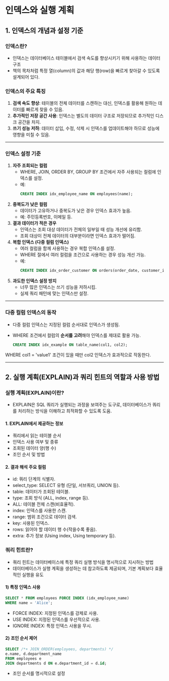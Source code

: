 # 인덱스와 실행 계획

## **1. 인덱스의 개념과 설정 기준**
### **인덱스란?**
- 인덱스는 데이터베이스 테이블에서 검색 속도를 향상시키기 위해 사용하는 데이터 구조
- 책의 목차처럼 특정 열(column)의 값과 해당 행(row)을 빠르게 찾아갈 수 있도록 설계되어 있다.

### **인덱스의 주요 특징**
1. **검색 속도 향상**: 테이블의 전체 데이터를 스캔하는 대신, 인덱스를 활용해 원하는 데이터를 빠르게 찾을 수 있음.
2. **추가적인 저장 공간 사용**: 인덱스는 별도의 데이터 구조로 저장되므로 추가적인 디스크 공간을 차지.
3. **쓰기 성능 저하**: 데이터 삽입, 수정, 삭제 시 인덱스를 업데이트해야 하므로 성능에 영향을 미칠 수 있음.

---

### **인덱스 설정 기준**
1. **자주 조회되는 컬럼**
   - WHERE, JOIN, ORDER BY, GROUP BY 조건에서 자주 사용되는 컬럼에 인덱스를 설정.
   - 예:
     ```sql
     CREATE INDEX idx_employee_name ON employees(name);
     ```
2. **중복도가 낮은 컬럼**
   - 데이터가 고유하거나 중복도가 낮은 경우 인덱스 효과가 높음.
   - 예: 주민등록번호, 이메일 등.
3. **결과 데이터가 적은 경우**
   - 인덱스는 조회 대상 데이터가 전체의 일부일 때 성능 개선에 유리함.
   - 조회 대상이 전체 데이터의 대부분이라면 인덱스 효과가 떨어짐.
4. **복합 인덱스 (다중 컬럼 인덱스)**
   - 여러 컬럼을 함께 사용하는 경우 복합 인덱스를 설정.
   - WHERE 절에서 여러 컬럼을 조건으로 사용하는 경우 성능 개선 가능.
   - 예:
     ```sql
     CREATE INDEX idx_order_customer ON orders(order_date, customer_id);
     ```
5. **과도한 인덱스 설정 방지**
   - 너무 많은 인덱스는 쓰기 성능을 저하시킴.
   - 실제 쿼리 패턴에 맞는 인덱스만 설정.

---

### **다중 컬럼 인덱스의 동작**
- 다중 컬럼 인덱스는 지정된 컬럼 순서대로 인덱스가 생성됨.
- WHERE 조건에서 컬럼의 **순서를 고려**해야 인덱스를 제대로 활용 가능.

  ```sql
  CREATE INDEX idx_example ON table_name(col1, col2);
  ```
WHERE col1 = 'value1' 조건이 있을 때만 col2 인덱스가 효과적으로 작동한다.

---
## 2. 실행 계획(EXPLAIN)과 쿼리 힌트의 역할과 사용 방법

### 실행 계획(EXPLAIN)이란?
- EXPLAIN은 SQL 쿼리가 실행되는 과정을 보여주는 도구로, 데이터베이스가 쿼리를 처리하는 방식을 이해하고 최적화할 수 있도록 도움.
#### 1. EXPLAIN에서 제공하는 정보
- 쿼리에서 읽는 테이블 순서
- 인덱스 사용 여부 및 종류
- 조회된 데이터 양(행 수)
- 조인 순서 및 방법

#### 2.	결과 해석 주요 컬럼
- id: 쿼리 단계의 식별자.
- select_type: SELECT 유형 (단일, 서브쿼리, UNION 등).
- table: 데이터가 조회된 테이블.
- type: 조회 방식 (ALL, index, range 등).
- ALL: 테이블 전체 스캔(비효율적).
- index: 인덱스를 사용한 스캔.
- range: 범위 조건으로 데이터 검색.
- key: 사용된 인덱스.
- rows: 읽어야 할 데이터 행 수(작을수록 좋음).
- extra: 추가 정보 (Using index, Using temporary 등).

### 쿼리 힌트란?
- 쿼리 힌트는 데이터베이스에 특정 쿼리 실행 방식을 명시적으로 지시하는 방법
- 데이터베이스가 실행 계획을 생성하는 데 참고하도록 제공되며, 기본 계획보다 효율적인 실행을 유도

#### **1) 특정 인덱스 사용**
```sql
SELECT * FROM employees FORCE INDEX (idx_employee_name)
WHERE name = 'Alice';
```
- FORCE INDEX: 지정된 인덱스를 강제로 사용.
- USE INDEX: 지정된 인덱스를 우선적으로 사용.
- IGNORE INDEX: 특정 인덱스 사용을 무시.
#### 2) 조인 순서 제어
```sql
SELECT /*+ JOIN_ORDER(employees, departments) */ 
e.name, d.department_name
FROM employees e
JOIN departments d ON e.department_id = d.id;
```
- 조인 순서를 명시적으로 설정
  

